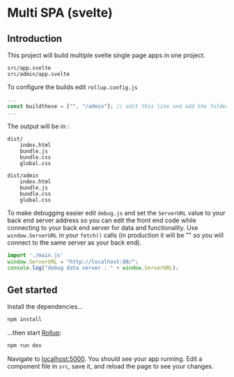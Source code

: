 # Multi SPA (svelte)

## Introduction

This project will build multiple svelte single page apps in one project.

```
src/app.svelte
src/admin/app.svelte
```

To configure the builds edit `rollup.config.js`

```js
...
const buildthese = ["", "/admin"]; // edit this line and add the folders for SPA's
...
```

The output will be in :

```
dist/
    index.html
    bundle.js
    bundle.css
    global.css
    
dist/admin
    index.html
    bundle.js
    bundle.css
    global.css
```

To make debugging easier edit `debug.js` and set the `ServerURL` value to your back end server address so you can edit the front end code while connecting to your back end server for data and functionality. Use `window.ServerURL` in your `fetch()` calls (in production it will be "" so you will connect to the same server as your back end).

```js
import './main.js'
window.ServerURL = "http://localhost:88/";
console.log("debug data server : " + window.ServerURL);     
```

## Get started

Install the dependencies...

```bash
npm install
```

...then start [Rollup](https://rollupjs.org):

```bash
npm run dev
```

Navigate to [localhost:5000](http://localhost:5000). You should see your app running. Edit a component file in `src`, save it, and reload the page to see your changes.
